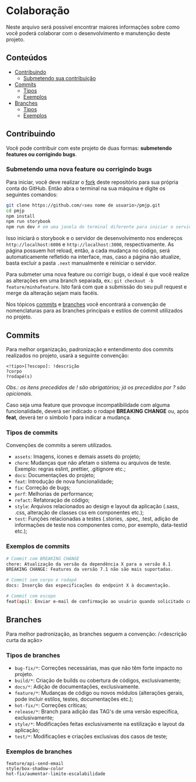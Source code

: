 # Colaboração

Neste arquivo será possível encontrar maiores informações sobre como você poderá colaborar com o desenvolvimento e manutenção deste projeto.

## Conteúdos

- [Contribuindo](#contribuindo)
    - [Submetendo sua contribuição](#submetendo-uma-nova-feature-ou-corrigindo-bugs)
- [Commits](#commits)
    - [Tipos](#tipos-de-commits)
    - [Exemplos](#exemplos-de-commits)
- [Branches](#branches)
    - [Tipos](#tipos-de-branches)
    - [Exemplos](#exemplos-de-branches)

## Contribuindo

Você pode contribuir com este projeto de duas formas: **submetendo features ou corrigindo bugs**.

### Submetendo uma nova feature ou corrigindo bugs

Para iniciar, você deve realizar o [fork](https://github.com/Alessandro-Miranda/pmjp/fork) deste repositório para sua própria conta do GitHub. Então abra o terminal na sua máquina e digite os seguintes comandos:

```bash
git clone https://github.com/<seu nome de usuario>/pmjp.git
cd pmjp
npm install
npm run storybook
npm run dev # em uma janela do terminal diferente para iniciar o servidor de desenvolvimento
```

Isso iniciará o storybook e o servidor de desenvolvimento nos endereços `http://localhost:6006` e `http://localhost:3000`, respectivamente. As página possuem hot reload, então, a cada mudança no código, será automaticamente refletido na interface, mas, caso a página não atualize, basta excluir a pasta `.next` manualmente e reiniciar o servidor.

Para submeter uma nova feature ou corrigir bugs, o ideal é que você realize as alterações em uma branch separada, ex.: `git checkout -b feature/minhafeature`. Isto fará com que a submissão do seu pull request e merge da alteração sejam mais facéis.

Nos tópicos [commits](#commits) e [branches](#branches) você encontrará a convenção de nomenclaturas para as branches principais e estilos de commit utilizados no projeto. 

## Commits

Para melhor organização, padronização e entendimento dos commits realizados no projeto, usará a seguinte convenção:

```
<!tipo>[?escopo]: !descrição
?corpo
?rodapé(s)
```

*Obs.: os itens precedidos de ! são obrigatórios; já os precedidos por ? são opicionais*.

Caso seja uma feature que provoque incompatibilidade com alguma funcionalidade, deverá ser indicado o rodapé **BREAKING CHANGE** ou, após **feat**, deverá ter o símbolo **!** para indicar a mudança.

### Tipos de commits

Convenções de commits a serem utilizados.

- `assets`: Imagens, ícones e demais assets do projeto;
- `chore`: Mudanças que não afetam o sistema ou arquivos de teste. Exemplo: regras eslint, prettier, .gitignore etc.;
- `docs`: Documentações do projeto;
- `feat`: Introdução de nova funcionalidade;
- `fix`: Correção de bugs;
- `perf`: Melhorias de performance;
- `refact`: Refatoração de código;
- `style`: Arquivos relacionados ao design e layout da aplicação (.sass, .css, alteração de classes css em componentes etc.);
- `test`: Funções relacionadas a testes (.stories, .spec, .test, adição de informações de teste nos componentes como, por exemplo, data-testid etc.);

### Exemplos de commits

```bash
# Commit com BREAKING CHANGE
chore: Atualização da versão da dependência X para a versão 8.1
BREAKING CHANGE: Features da versão 7.1 não são mais suportadas.
```

```bash
# Commit sem corpo e rodapé
docs: Inserção das especificações do endpoint X à documentação.
```

```bash
# Commit com escopo
feat(api): Enviar e-mail de confirmação ao usuário quando solicitado contato.
```

## Branches

Para melhor padronização, as branches seguem a convenção: <tipo>/<descrição curta da ação>

### Tipos de branches

- `bug-fix/*`: Correções necessárias, mas que não têm forte impacto no projeto.
- `build/*`: Criação de builds ou cobertura de códigos, exclusivamente;
- `docs/*`: Adição de documentações, exclusivamente.
- `feature/*`: Mudanças de código ou novos módulos (alterações gerais, pode incluir estilos, testes, documentações etc.);
- `hot-fix/*`: Correções críticas;
- `release/*`: Branch para adição das TAG's de uma versão especifíca, exclusivamente;
- `style/*`: Modificações feitas exclusivamente na estilização e layout da aplicação;
- `test/*`: Modificações e criações exclusivas dos casos de teste;

### Exemplos de branches

```
feature/api-send-email
style/box-shadow-color
hot-fix/aumentar-limite-escalabilidade
```